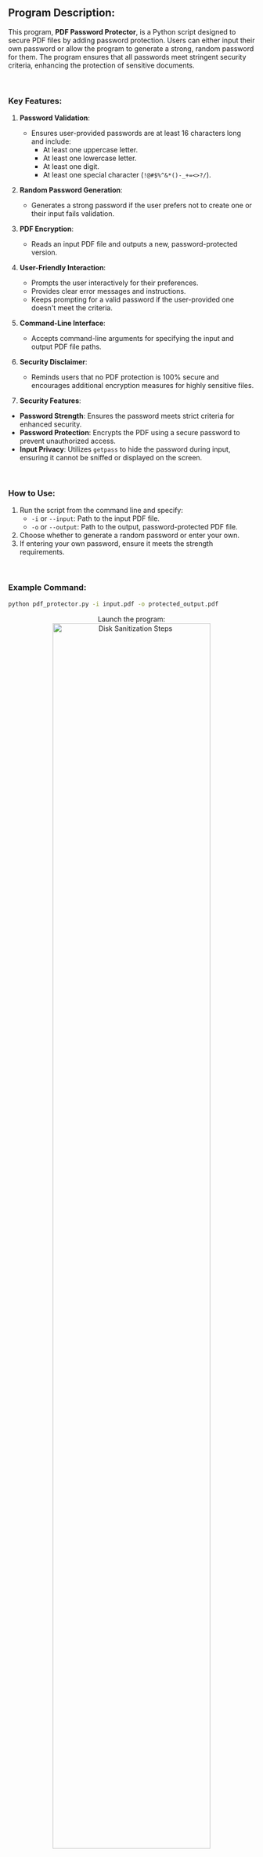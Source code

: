 ## Program Description:

This program, **PDF Password Protector**, is a Python script designed to secure PDF files by adding password protection. Users can either input their own password or allow the program to generate a strong, random password for them. The program ensures that all passwords meet stringent security criteria, enhancing the protection of sensitive documents.

<br>

### Key Features:
1. **Password Validation**:<br>
   - Ensures user-provided passwords are at least 16 characters long and include:
     - At least one uppercase letter.<br>
     - At least one lowercase letter.<br>
     - At least one digit.<br>
     - At least one special character (`!@#$%^&*()-_+=<>?/`).<br>

2. **Random Password Generation**:<br>
   - Generates a strong password if the user prefers not to create one or their input fails validation.<br>

3. **PDF Encryption**:<br>
   - Reads an input PDF file and outputs a new, password-protected version.<br>

4. **User-Friendly Interaction**:<br>
   - Prompts the user interactively for their preferences.<br>
   - Provides clear error messages and instructions.<br>
   - Keeps prompting for a valid password if the user-provided one doesn't meet the criteria.<br>

5. **Command-Line Interface**:<br>
   - Accepts command-line arguments for specifying the input and output PDF file paths.<br>

6. **Security Disclaimer**:<br>
   - Reminds users that no PDF protection is 100% secure and encourages additional encryption measures for highly sensitive files.<br>

7. **Security Features**:<br>

- **Password Strength**: Ensures the password meets strict criteria for enhanced security.
- **Password Protection**: Encrypts the PDF using a secure password to prevent unauthorized access.
- **Input Privacy**: Utilizes `getpass` to hide the password during input, ensuring it cannot be sniffed or displayed on the screen.

<br>

### How to Use:
1. Run the script from the command line and specify:<br>
   - `-i` or `--input`: Path to the input PDF file.<br>
   - `-o` or `--output`: Path to the output, password-protected PDF file.<br>
2. Choose whether to generate a random password or enter your own.<br>
3. If entering your own password, ensure it meets the strength requirements.<br>

<br>

### Example Command:
```bash
python pdf_protector.py -i input.pdf -o protected_output.pdf
```


<p align="center">
Launch the program: <br/>
<img src="https://i.imgur.com/0zC02iY.png!"height="80%" width="80%" alt="Disk Sanitization Steps"/>

<br />
<br />
Generating the password:  <br/>
<img src="https://i.imgur.com/yzDfJ2B.png!" height="80%" width="80%" alt="Disk Sanitization Steps"/>
<br />
<br />


